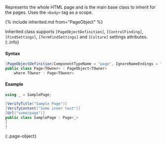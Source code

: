 Represents the whole HTML page and is the main base class to inherit for the pages. Uses the `<body>` tag as a scope.

{% include inherited.md from="PageObject" %}

Inherited class supports `[PageObjectDefinition]`, `[ControlFinding]`, `[FindSettings]`, `[TermFindSettings]` and `[Culture]` settings attributes.
{:.info}

#### Syntax

```cs
[PageObjectDefinition(ComponentTypeName = "page", IgnoreNameEndings = "Page,PageObject")]
public class Page<TOwner> : PageObject<TOwner>
    where TOwner : Page<TOwner>
```

#### Example

```cs
using _ = SamplePage;

[VerifyTitle("Sample Page")]
[VerifyContent("Some inner text")]
[Url("some/page")]
public class SamplePage : Page<_>
{
}
```
{:.page-object}